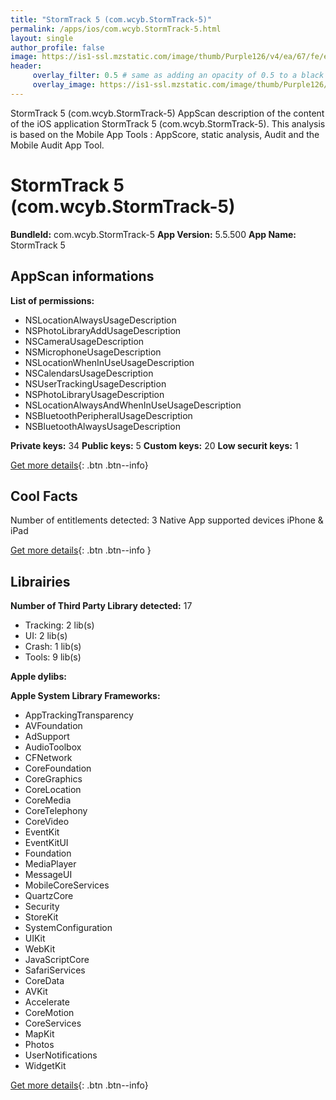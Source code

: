 ```yaml
---
title: "StormTrack 5 (com.wcyb.StormTrack-5)"
permalink: /apps/ios/com.wcyb.StormTrack-5.html
layout: single
author_profile: false
image: https://is1-ssl.mzstatic.com/image/thumb/Purple126/v4/ea/67/fe/ea67feed-55b7-4b11-3528-6f50f14aee1e/AppIcon-1x_U007emarketing-0-4-0-85-220.jpeg/512x512bb.jpg
header: 
     overlay_filter: 0.5 # same as adding an opacity of 0.5 to a black background
     overlay_image: https://is1-ssl.mzstatic.com/image/thumb/Purple126/v4/ea/67/fe/ea67feed-55b7-4b11-3528-6f50f14aee1e/AppIcon-1x_U007emarketing-0-4-0-85-220.jpeg/512x512bb.jpg
---
```

StormTrack 5 (com.wcyb.StormTrack-5) AppScan description of the content of the iOS application StormTrack 5 (com.wcyb.StormTrack-5). This analysis is based on the Mobile App Tools : AppScore, static analysis, Audit and the Mobile Audit App Tool.

# StormTrack 5 (com.wcyb.StormTrack-5)

**BundleId:** com.wcyb.StormTrack-5
**App Version:** 5.5.500
**App Name:** StormTrack 5


## AppScan informations 

**List of permissions:** 
- NSLocationAlwaysUsageDescription
- NSPhotoLibraryAddUsageDescription
- NSCameraUsageDescription
- NSMicrophoneUsageDescription
- NSLocationWhenInUseUsageDescription
- NSCalendarsUsageDescription
- NSUserTrackingUsageDescription
- NSPhotoLibraryUsageDescription
- NSLocationAlwaysAndWhenInUseUsageDescription
- NSBluetoothPeripheralUsageDescription
- NSBluetoothAlwaysUsageDescription
  
  
**Private keys:** 34
**Public keys:** 5
**Custom keys:** 20
**Low securit keys:** 1
  
[Get more details](/pricing.html){: .btn .btn--info}

## Cool Facts

Number of entitlements detected: 3
Native App
supported devices iPhone & iPad
  
[Get more details](/pricing.html){: .btn .btn--info }

## Librairies 
**Number of Third Party Library detected:** 17
- Tracking: 2 lib(s)
- UI: 2 lib(s)
- Crash: 1 lib(s)
- Tools: 9 lib(s)


**Apple dylibs:**


**Apple System Library Frameworks:**
- AppTrackingTransparency
- AVFoundation
- AdSupport
- AudioToolbox
- CFNetwork
- CoreFoundation
- CoreGraphics
- CoreLocation
- CoreMedia
- CoreTelephony
- CoreVideo
- EventKit
- EventKitUI
- Foundation
- MediaPlayer
- MessageUI
- MobileCoreServices
- QuartzCore
- Security
- StoreKit
- SystemConfiguration
- UIKit
- WebKit
- JavaScriptCore
- SafariServices
- CoreData
- AVKit
- Accelerate
- CoreMotion
- CoreServices
- MapKit
- Photos
- UserNotifications
- WidgetKit


  
[Get more details](/pricing.html){: .btn .btn--info}

